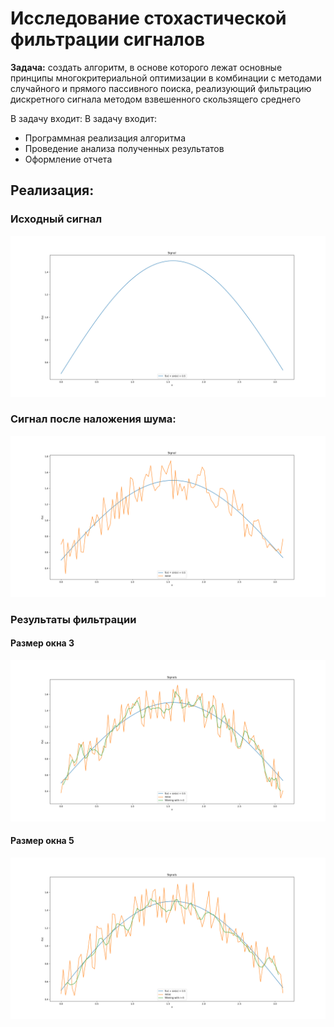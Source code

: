 # Исследование стохастической фильтрации сигналов
**Задача:** создать алгоритм, в основе которого лежат основные принципы многокритериальной оптимизации в комбинации с
методами случайного и прямого пассивного поиска, реализующий фильтрацию
дискретного сигнала методом взвешенного скользящего среднего

В задачу входит:
В задачу входит:
- Программная реализация алгоритма
- Проведение анализа полученных результатов
- Оформление отчета

## Реализация:
### Исходный сигнал
![Clear signal](images/clear_signal.png)

### Сигнал после наложения шума:
![Noise signal](images/signal_with_noise.png)

### Результаты фильтрации
#### Размер окна 3
![Window size 3 filtration](images/signals_with_r3.png)
#### Размер окна 5
![Window size 5 filtration](images/signals_with_r5.png)
